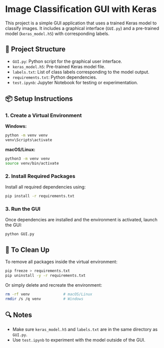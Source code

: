 
# Image Classification GUI with Keras

This project is a simple GUI application that uses a trained Keras model to classify images. It includes a graphical interface (`GUI.py`) and a pre-trained model (`keras_model.h5`) with corresponding labels.

## 📁 Project Structure

- `GUI.py`: Python script for the graphical user interface.
- `keras_model.h5`: Pre-trained Keras model file.
- `labels.txt`: List of class labels corresponding to the model output.
- `requirements.txt`: Python dependencies.
- `test.ipynb`: Jupyter Notebook for testing or experimentation.

## 📦 Setup Instructions

### 1. Create a Virtual Environment

**Windows:**
```bash
python -m venv venv
venv\Scripts\activate
```

**macOS/Linux:**
```bash
python3 -m venv venv
source venv/bin/activate
```

### 2. Install Required Packages

Install all required dependencies using:
```bash
pip install -r requirements.txt
```

### 3. Run the GUI

Once dependencies are installed and the environment is activated, launch the GUI:
```bash
python GUI.py
```

## 🧹 To Clean Up

To remove all packages inside the virtual environment:
```bash
pip freeze > requirements.txt
pip uninstall -y -r requirements.txt
```

Or simply delete and recreate the environment:
```bash
rm -rf venv               # macOS/Linux
rmdir /s /q venv          # Windows
```

## 🔍 Notes

- Make sure `keras_model.h5` and `labels.txt` are in the same directory as `GUI.py`.
- Use `test.ipynb` to experiment with the model outside of the GUI.
